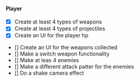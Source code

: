 #### Player
- [x] Create at least 4 types of weapons
- [x] Create at least 4 types of projectiles
- [x] Create an UI for the player hp
- [] Create an UI for the weapons collected
- [] Make a switch weapon functionality
- [] Make at leas 4 enemies
- [] Make a different attack patter for the enemies
- [] Do a shake camera effect